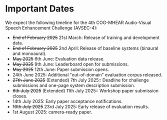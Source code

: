 # Important Dates

We expect the following timeline for the 4th COG-MHEAR Audio-Visual Speech Enhancement Challenge (AVSEC-4):

- ~~End of February 2025~~ 21st March: Release of training and development data. 
- ~~End of February 2025~~ 2nd April: Release of baseline systems (binaural and monoaural).
- ~~May 2025~~ 6th June: Evaluation data release. 
- ~~May 2025~~ 9th June: Leaderboard open for submissions. 
- ~~May 2025~~ 12th June: Paper submission opens. 
- 24th June 2025: Additional "out-of-domain" evaluation corpus released.
- ~~27th June 2025~~ (Extended) 7th July 2025:: Deadline for challenge submissions and one-page system description submission.
- ~~6th July 2025~~ (Extended) 11th July 2025:: Workshop paper submission closes.
- 14th July 2025: Early paper acceptance notifications. 
- ~~10th July 2025~~ 23rd July 2025: Early release of evaluation results.
- 1st August 2025: camera-ready paper. 
